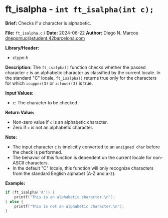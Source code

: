 # ft_isalpha - `int ft_isalpha(int c);`

**Brief:**
Checks if a character is alphabetic.

**File:** `ft_isalpha.c` / **Date:** 2024-06-22
**Author:** Diego N. Marcos <dnepomuc@student.42barcelona.com>

**Library/Header:**
* ctype.h

**Description:**
The `ft_isalpha()` function checks whether the passed character `c` is an alphabetic character as classified by the current locale. In the standard "C" locale, `ft_isalpha()` returns true only for the characters for which `isupper(3)` or `islower(3)` is true.  

**Input Values:**
* `c`: The character to be checked.

**Return Value:**
* Non-zero value if `c` is an alphabetic character.
* Zero if `c` is not an alphabetic character.

**Note:**
- The input character `c` is implicitly converted to an `unsigned char` before the check is performed.
- The behavior of this function is dependent on the current locale for non-ASCII characters.
- In the default "C" locale, this function will only recognize characters from the standard English alphabet (A-Z and a-z).

**Example:**
```c
if (ft_isalpha('A')) {
    printf("This is an alphabetic character.\n");
} else {
    printf("This is not an alphabetic character.\n");
}
```
